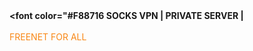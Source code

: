 <br></br>
<b><font color="#F88716 SOCKS VPN | PRIVATE SERVER | <br></font></b><br>
<font><font color="#F88716">FREENET FOR ALL<br></font><br>
